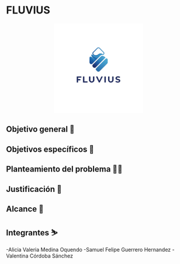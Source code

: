 # FLUVIUS
<p align="center"><img width="245" src="FLUVIUS/Logo.png"></p>

## Objetivo general 🎯


## Objetivos específicos 🎯

## Planteamiento del problema 😵‍💫

## Justificación 📃

## Alcance 🚀



## Integrantes ⛷️
-Alicia Valeria Medina Oquendo
-Samuel Felipe Guerrero Hernandez
-Valentina Córdoba Sánchez

